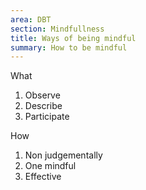 ```yaml
---
area: DBT
section: Mindfullness
title: Ways of being mindful
summary: How to be mindful
---
```

What
1. Observe
2. Describe
3. Participate

How
1. Non judgementally
2. One mindful
3. Effective
